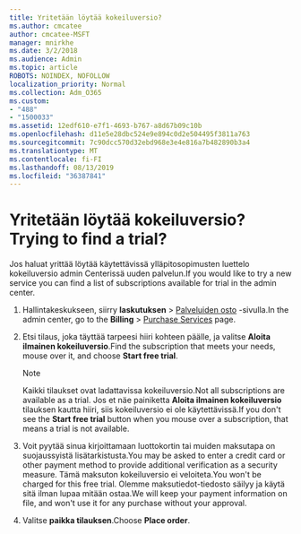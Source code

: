 ```yaml
---
title: Yritetään löytää kokeiluversio?
ms.author: cmcatee
author: cmcatee-MSFT
manager: mnirkhe
ms.date: 3/2/2018
ms.audience: Admin
ms.topic: article
ROBOTS: NOINDEX, NOFOLLOW
localization_priority: Normal
ms.collection: Adm_O365
ms.custom:
- "488"
- "1500033"
ms.assetid: 12edf610-e7f1-4693-b767-a8d67b09c10b
ms.openlocfilehash: d11e5e28dbc524e9e894c0d2e504495f3811a763
ms.sourcegitcommit: 7c90dcc570d32ebd968e3e4e816a7b482890b3a4
ms.translationtype: MT
ms.contentlocale: fi-FI
ms.lasthandoff: 08/13/2019
ms.locfileid: "36387841"
---
```

# <a name="trying-to-find-a-trial"></a><span data-ttu-id="fda71-102">Yritetään löytää kokeiluversio?</span><span class="sxs-lookup"><span data-stu-id="fda71-102">Trying to find a trial?</span></span>

<span data-ttu-id="fda71-103">Jos haluat yrittää löytää käytettävissä ylläpitosopimusten luettelo kokeiluversio admin Centerissä uuden palvelun.</span><span class="sxs-lookup"><span data-stu-id="fda71-103">If you would like to try a new service you can find a list of subscriptions available for trial in the admin center.</span></span>
  
1. <span data-ttu-id="fda71-104">Hallintakeskukseen, siirry **laskutuksen** \> [Palveluiden osto](https://go.microsoft.com/fwlink/p/?linkid=868433) -sivulla.</span><span class="sxs-lookup"><span data-stu-id="fda71-104">In the admin center, go to the **Billing** \> [Purchase Services](https://go.microsoft.com/fwlink/p/?linkid=868433) page.</span></span>

2. <span data-ttu-id="fda71-105">Etsi tilaus, joka täyttää tarpeesi hiiri kohteen päälle, ja valitse **Aloita ilmainen kokeiluversio**.</span><span class="sxs-lookup"><span data-stu-id="fda71-105">Find the subscription that meets your needs, mouse over it, and choose **Start free trial**.</span></span>

    > [!NOTE]
    > <span data-ttu-id="fda71-106">Kaikki tilaukset ovat ladattavissa kokeiluversio.</span><span class="sxs-lookup"><span data-stu-id="fda71-106">Not all subscriptions are available as a trial.</span></span> <span data-ttu-id="fda71-107">Jos et näe painiketta **Aloita ilmainen kokeiluversio** tilauksen kautta hiiri, siis kokeiluversio ei ole käytettävissä.</span><span class="sxs-lookup"><span data-stu-id="fda71-107">If you don't see the **Start free trial** button when you mouse over a subscription, that means a trial is not available.</span></span>
  
3. <span data-ttu-id="fda71-108">Voit pyytää sinua kirjoittamaan luottokortin tai muiden maksutapa on suojaussyistä lisätarkistusta.</span><span class="sxs-lookup"><span data-stu-id="fda71-108">You may be asked to enter a credit card or other payment method to provide additional verification as a security measure.</span></span> <span data-ttu-id="fda71-109">Tämä maksuton kokeiluversio ei veloiteta.</span><span class="sxs-lookup"><span data-stu-id="fda71-109">You won't be charged for this free trial.</span></span> <span data-ttu-id="fda71-110">Olemme maksutiedot-tiedosto säilyy ja käytä sitä ilman lupaa mitään ostaa.</span><span class="sxs-lookup"><span data-stu-id="fda71-110">We will keep your payment information on file, and won't use it for any purchase without your approval.</span></span>

4. <span data-ttu-id="fda71-111">Valitse **paikka tilauksen**.</span><span class="sxs-lookup"><span data-stu-id="fda71-111">Choose **Place order**.</span></span>